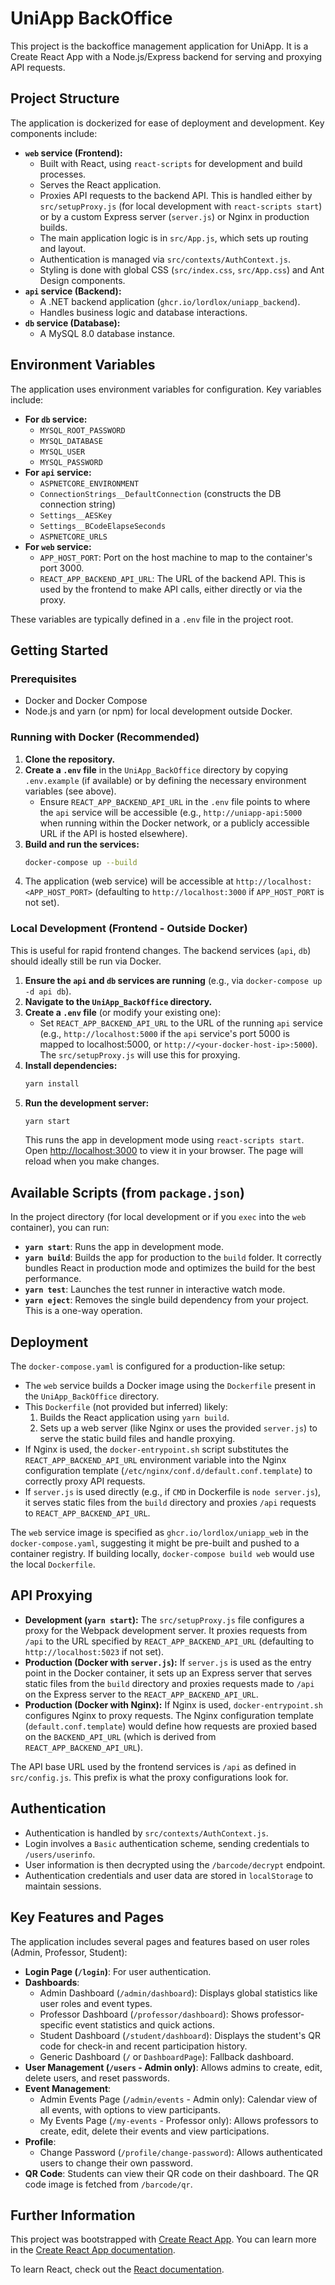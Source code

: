 # UniApp BackOffice

This project is the backoffice management application for UniApp. It is a Create React App with a Node.js/Express backend for serving and proxying API requests.

## Project Structure

The application is dockerized for ease of deployment and development. Key components include:

* **`web` service (Frontend):**
    * Built with React, using `react-scripts` for development and build processes.
    * Serves the React application.
    * Proxies API requests to the backend API. This is handled either by `src/setupProxy.js` (for local development with `react-scripts start`) or by a custom Express server (`server.js`) or Nginx in production builds.
    * The main application logic is in `src/App.js`, which sets up routing and layout.
    * Authentication is managed via `src/contexts/AuthContext.js`.
    * Styling is done with global CSS (`src/index.css`, `src/App.css`) and Ant Design components.
* **`api` service (Backend):**
    * A .NET backend application (`ghcr.io/lordlox/uniapp_backend`).
    * Handles business logic and database interactions.
* **`db` service (Database):**
    * A MySQL 8.0 database instance.

## Environment Variables

The application uses environment variables for configuration. Key variables include:

* **For `db` service:**
    * `MYSQL_ROOT_PASSWORD`
    * `MYSQL_DATABASE`
    * `MYSQL_USER`
    * `MYSQL_PASSWORD`
* **For `api` service:**
    * `ASPNETCORE_ENVIRONMENT`
    * `ConnectionStrings__DefaultConnection` (constructs the DB connection string)
    * `Settings__AESKey`
    * `Settings__BCodeElapseSeconds`
    * `ASPNETCORE_URLS`
* **For `web` service:**
    * `APP_HOST_PORT`: Port on the host machine to map to the container's port 3000.
    * `REACT_APP_BACKEND_API_URL`: The URL of the backend API. This is used by the frontend to make API calls, either directly or via the proxy.

These variables are typically defined in a `.env` file in the project root.

## Getting Started

### Prerequisites

* Docker and Docker Compose
* Node.js and yarn (or npm) for local development outside Docker.

### Running with Docker (Recommended)

1.  **Clone the repository.**
2.  **Create a `.env` file** in the `UniApp_BackOffice` directory by copying `.env.example` (if available) or by defining the necessary environment variables (see above).
    * Ensure `REACT_APP_BACKEND_API_URL` in the `.env` file points to where the `api` service will be accessible (e.g., `http://uniapp-api:5000` when running within the Docker network, or a publicly accessible URL if the API is hosted elsewhere).
3.  **Build and run the services:**
    ```bash
    docker-compose up --build
    ```
4.  The application (web service) will be accessible at `http://localhost:<APP_HOST_PORT>` (defaulting to `http://localhost:3000` if `APP_HOST_PORT` is not set).

### Local Development (Frontend - Outside Docker)

This is useful for rapid frontend changes. The backend services (`api`, `db`) should ideally still be run via Docker.

1.  **Ensure the `api` and `db` services are running** (e.g., via `docker-compose up -d api db`).
2.  **Navigate to the `UniApp_BackOffice` directory.**
3.  **Create a `.env` file** (or modify your existing one):
    * Set `REACT_APP_BACKEND_API_URL` to the URL of the running `api` service (e.g., `http://localhost:5000` if the `api` service's port 5000 is mapped to localhost:5000, or `http://<your-docker-host-ip>:5000`). The `src/setupProxy.js` will use this for proxying.
4.  **Install dependencies:**
    ```bash
    yarn install
    ```
5.  **Run the development server:**
    ```bash
    yarn start
    ```
    This runs the app in development mode using `react-scripts start`. Open [http://localhost:3000](http://localhost:3000) to view it in your browser. The page will reload when you make changes.

## Available Scripts (from `package.json`)

In the project directory (for local development or if you `exec` into the `web` container), you can run:

* **`yarn start`**: Runs the app in development mode.
* **`yarn build`**: Builds the app for production to the `build` folder. It correctly bundles React in production mode and optimizes the build for the best performance.
* **`yarn test`**: Launches the test runner in interactive watch mode.
* **`yarn eject`**: Removes the single build dependency from your project. This is a one-way operation.

## Deployment

The `docker-compose.yaml` is configured for a production-like setup:

* The `web` service builds a Docker image using the `Dockerfile` present in the `UniApp_BackOffice` directory.
* This `Dockerfile` (not provided but inferred) likely:
    1.  Builds the React application using `yarn build`.
    2.  Sets up a web server (like Nginx or uses the provided `server.js`) to serve the static build files and handle proxying.
* If Nginx is used, the `docker-entrypoint.sh` script substitutes the `REACT_APP_BACKEND_API_URL` environment variable into the Nginx configuration template (`/etc/nginx/conf.d/default.conf.template`) to correctly proxy API requests.
* If `server.js` is used directly (e.g., if `CMD` in Dockerfile is `node server.js`), it serves static files from the `build` directory and proxies `/api` requests to `REACT_APP_BACKEND_API_URL`.

The `web` service image is specified as `ghcr.io/lordlox/uniapp_web` in the `docker-compose.yaml`, suggesting it might be pre-built and pushed to a container registry. If building locally, `docker-compose build web` would use the local `Dockerfile`.

## API Proxying

* **Development (`yarn start`):** The `src/setupProxy.js` file configures a proxy for the Webpack development server. It proxies requests from `/api` to the URL specified by `REACT_APP_BACKEND_API_URL` (defaulting to `http://localhost:5023` if not set).
* **Production (Docker with `server.js`):** If `server.js` is used as the entry point in the Docker container, it sets up an Express server that serves static files from the `build` directory and proxies requests made to `/api` on the Express server to the `REACT_APP_BACKEND_API_URL`.
* **Production (Docker with Nginx):** If Nginx is used, `docker-entrypoint.sh` configures Nginx to proxy requests. The Nginx configuration template (`default.conf.template`) would define how requests are proxied based on the `BACKEND_API_URL` (which is derived from `REACT_APP_BACKEND_API_URL`).

The API base URL used by the frontend services is `/api` as defined in `src/config.js`. This prefix is what the proxy configurations look for.

## Authentication

* Authentication is handled by `src/contexts/AuthContext.js`.
* Login involves a `Basic` authentication scheme, sending credentials to `/users/userinfo`.
* User information is then decrypted using the `/barcode/decrypt` endpoint.
* Authentication credentials and user data are stored in `localStorage` to maintain sessions.

## Key Features and Pages

The application includes several pages and features based on user roles (Admin, Professor, Student):

* **Login Page (`/login`)**: For user authentication.
* **Dashboards**:
    * Admin Dashboard (`/admin/dashboard`): Displays global statistics like user roles and event types.
    * Professor Dashboard (`/professor/dashboard`): Shows professor-specific event statistics and quick actions.
    * Student Dashboard (`/student/dashboard`): Displays the student's QR code for check-in and recent participation history.
    * Generic Dashboard (`/` or `DashboardPage`): Fallback dashboard.
* **User Management (`/users` - Admin only)**: Allows admins to create, edit, delete users, and reset passwords.
* **Event Management**:
    * Admin Events Page (`/admin/events` - Admin only): Calendar view of all events, with options to view participants.
    * My Events Page (`/my-events` - Professor only): Allows professors to create, edit, delete their events and view participations.
* **Profile**:
    * Change Password (`/profile/change-password`): Allows authenticated users to change their own password.
* **QR Code**: Students can view their QR code on their dashboard. The QR code image is fetched from `/barcode/qr`.

## Further Information

This project was bootstrapped with [Create React App](https://github.com/facebook/create-react-app). You can learn more in the [Create React App documentation](https://facebook.github.io/create-react-app/docs/getting-started).

To learn React, check out the [React documentation](https://reactjs.org/).